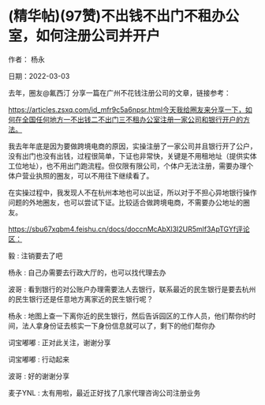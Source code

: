 
# (精华帖)(97赞)不出钱不出门不租办公室，如何注册公司并开户

作者：  杨永

日期：2022-03-03

去年，圈友@氟西汀  分享一篇在广州不花钱注册公司的文章，链接参考：

https://articles.zsxq.com/id_mfr9c5a6npsr.html今天我给圈友来分享一下，如何在全国任何地方一不出钱二不出门三不租办公室注册一家公司和银行开户的方法。

我去年年底是因为要做跨境电商的原因，实操注册了一家公司并且银行开了公户，没有出门也没有出钱，过程很简单，下证也非常快，关键是不用租地址（提供实体工位地址），也不用出门跑流程。但仅限有限公司，个体户无法注册，需要办理个体户营业执照的圈友，可以不用往下继续看了。

在实操过程中，我发现人不在杭州本地也可以出证，所以对于不担心异地银行操作问题的外地圈友，也可以尝试下证。比较适合做跨境电商，不需要办公地址的圈友。

https://sbu67xqbm4.feishu.cn/docs/doccnMcAbXl3I2UR5mlf3ApTGYf评论区：

 

 

毅 : 注销要去了吧

杨永 : 自己办需要去行政大厅的，也可以找代理去办

波哥 : 看到银行的对公账户办理需要法人去银行，联系最近的民生银行是要去杭州的民生银行还是任意地方离家近的民生银行呢？

杨永 : 地图上查一下离你近的民生银行，然后告诉园区的工作人员，他们帮你约时间，法人拿身份证去核实一下身份信息就可以了，剩下的他们帮你办

词宝嘟嘟 : 正对此关注，谢谢分享

词宝嘟嘟 : 行动起来

波哥 : 好的谢谢分享

麦子YNL : 太有用啦，最近正好找了几家代理咨询公司注册业务

